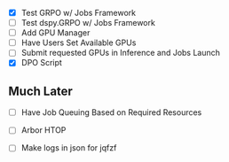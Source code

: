 - [x] Test GRPO w/ Jobs Framework
- [ ] Test dspy.GRPO w/ Jobs Framework
- [ ] Add GPU Manager
- [ ] Have Users Set Available GPUs
- [ ] Submit requested GPUs in Inference and Jobs Launch
- [x] DPO Script

## Much Later
- [ ] Have Job Queuing Based on Required Resources
- [ ] Arbor HTOP
- [ ] Make logs in json for jqfzf

